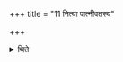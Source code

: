 +++
title = "11 नित्या पात्नीवतस्य"

+++

<details><summary>थिते</summary>

नित्या पात्नीवतस्य ११
</details>
